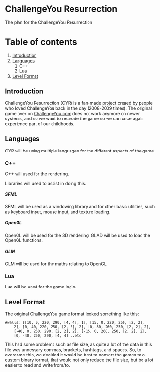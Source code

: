 # ChallengeYou Resurrection
The plan for the ChallengeYou Resurrection 

# Table of contents
1. [Introduction](#intro)
2. [Languages](#lang)
    1. [C++](#lang-cpp)
    2. [Lua](#lang-lua)
3. [Level Format](#lvl-fmt)


## Introduction <div id = "intro">
  ChallengeYou Resurrection (CYR) is a fan-made project creaed by people who loved ChallengeYou back in the day (2008-2009 times). The original game over on [ChallengeYou.com](challengeyou.com) does not work anymore on newer systems, and so we want to recreate the game so we can once again experience part of our childhoods.
  
## Languages <div id = "lang">
  CYR will be using multiple languages for the different aspects of the game.
  
### C++  <div id = "lang-cpp">
  C++ will used for the rendering.
    
  Libraries will used to assist in doing this.
  
##### SFML
SFML will be used as a windowing library and for other basic utilities, such as keyboard input, mouse input, and texture loading.

##### OpenGL 
OpenGL will be used for the 3D rendering. GLAD will be used to load the OpenGL functions.

##### GLM
GLM will be used for the maths relating to OpenGL
  
### Lua  <div id = "lang-lua">
  Lua will be used for the game logic.

## Level Format <div id = "lvl-fmt">
The original ChallengeYou game format looked something like this:
```
#walls: [[10, 0, 220, 290, [4, 4], 1], [15, 0, 220, 250, [2, 2],
    2], [0, 40, 220, 250, [2, 2], 2], [0, 30, 260, 250, [2, 2], 2],
    [-40, 0, 260, 290, [2, 2], 2], [-15, 0, 260, 250, [2, 2], 2], 
    [0, -40, 260, 290, [4, 4] ..etc
```
This had some problems such as file size, as quite a lot of the data in this file was unnessary commas, brackets, hashtags, and spaces. So, to overcome this, we decided it would be best to convert the games to a custom binary format, that would not only reduce the file size, but be a lot easier to read and write from/to.
